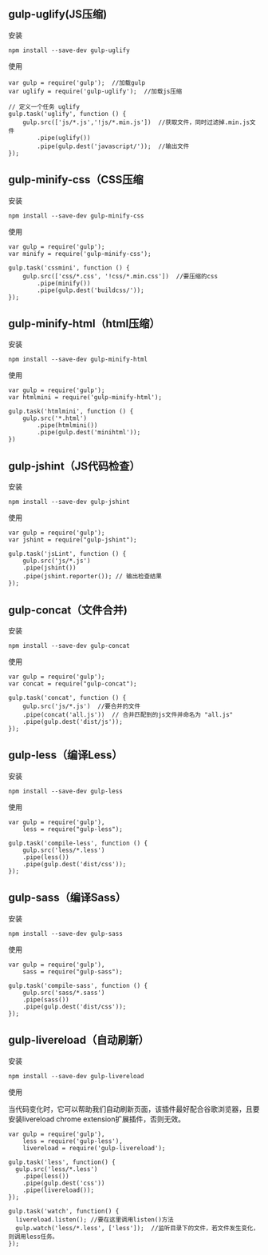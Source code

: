 ## gulp-uglify(JS压缩)
安装
```
npm install --save-dev gulp-uglify
```
使用
```
var gulp = require('gulp');  //加载gulp
var uglify = require('gulp-uglify');  //加载js压缩

// 定义一个任务 uglify
gulp.task('uglify', function () {
    gulp.src(['js/*.js','!js/*.min.js'])  //获取文件，同时过滤掉.min.js文件
        .pipe(uglify())
        .pipe(gulp.dest('javascript/'));  //输出文件
});
```

## gulp-minify-css（CSS压缩
安装
```
npm install --save-dev gulp-minify-css
```
使用
```
var gulp = require('gulp');
var minify = require('gulp-minify-css');

gulp.task('cssmini', function () {
    gulp.src(['css/*.css', '!css/*.min.css'])  //要压缩的css
        .pipe(minify())
        .pipe(gulp.dest('buildcss/'));
});
```

## gulp-minify-html（html压缩）
安装
```
npm install --save-dev gulp-minify-html
```
使用
```
var gulp = require('gulp');
var htmlmini = require('gulp-minify-html');

gulp.task('htmlmini', function () {
    gulp.src('*.html')
        .pipe(htmlmini())
        .pipe(gulp.dest('minihtml'));
})
```

## gulp-jshint（JS代码检查）
安装
```
npm install --save-dev gulp-jshint
```
使用
```
var gulp = require('gulp');
var jshint = require("gulp-jshint");

gulp.task('jsLint', function () {
    gulp.src('js/*.js')
    .pipe(jshint())
    .pipe(jshint.reporter()); // 输出检查结果
});
```

## gulp-concat（文件合并)
安装
```
npm install --save-dev gulp-concat
```
使用
```
var gulp = require('gulp');
var concat = require("gulp-concat");

gulp.task('concat', function () {
    gulp.src('js/*.js')  //要合并的文件
    .pipe(concat('all.js'))  // 合并匹配到的js文件并命名为 "all.js"
    .pipe(gulp.dest('dist/js'));
});
```

## gulp-less（编译Less）
安装
```
npm install --save-dev gulp-less
```
使用  
```
var gulp = require('gulp'),
    less = require("gulp-less");

gulp.task('compile-less', function () {
    gulp.src('less/*.less')
    .pipe(less())
    .pipe(gulp.dest('dist/css'));
});
```

## gulp-sass（编译Sass）
安装
```
npm install --save-dev gulp-sass
```
使用
```
var gulp = require('gulp'),
    sass = require("gulp-sass");

gulp.task('compile-sass', function () {
    gulp.src('sass/*.sass')
    .pipe(sass())
    .pipe(gulp.dest('dist/css'));
});
```

## gulp-livereload（自动刷新）
安装
```
npm install --save-dev gulp-livereload
```
使用

当代码变化时，它可以帮助我们自动刷新页面，该插件最好配合谷歌浏览器，且要安装livereload chrome extension扩展插件，否则无效。
```
var gulp = require('gulp'),
    less = require('gulp-less'),
    livereload = require('gulp-livereload');

gulp.task('less', function() {
  gulp.src('less/*.less')
    .pipe(less())
    .pipe(gulp.dest('css'))
    .pipe(livereload());
});

gulp.task('watch', function() {
  livereload.listen(); //要在这里调用listen()方法
  gulp.watch('less/*.less', ['less']);  //监听目录下的文件，若文件发生变化，则调用less任务。
});
```

